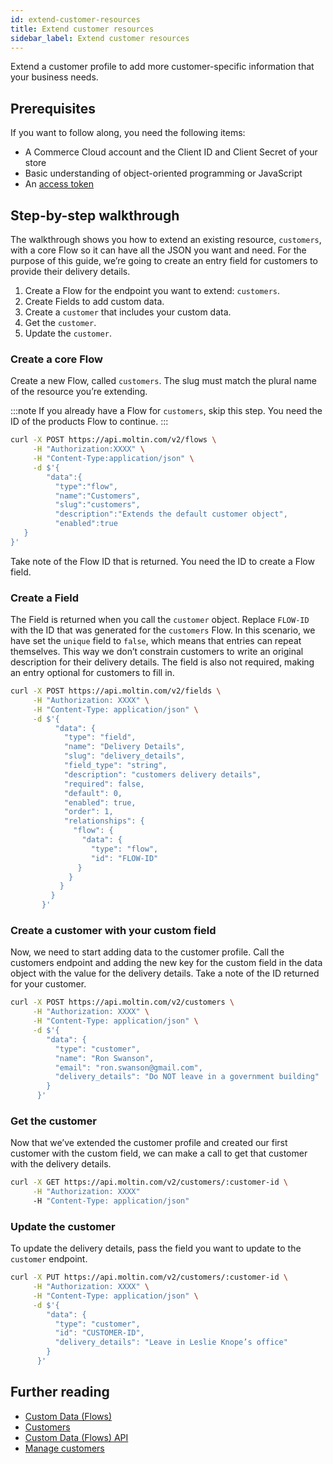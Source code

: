```yaml
---
id: extend-customer-resources
title: Extend customer resources
sidebar_label: Extend customer resources
---
```


Extend a customer profile to add more customer-specific information that your business needs.

## Prerequisites

If you want to follow along, you need the following items:

- A Commerce Cloud account and the Client ID and Client Secret of your store
- Basic understanding of object-oriented programming or JavaScript
- An [access token](get-access-token.md)

## Step-by-step walkthrough

The walkthrough shows you how to extend an existing resource, `customers`, with a core Flow so it can have all the JSON you want and need. For the purpose of this guide, weʼre going to create an entry field for customers to provide their delivery details.

1. Create a Flow for the endpoint you want to extend: `customers`.
2. Create Fields to add custom data.
3. Create a `customer` that includes your custom data.
4. Get the `customer`.
5. Update the `customer`.

### Create a core Flow

Create a new Flow, called `customers`. The slug must match the plural name of the resource youʼre extending.

:::note
If you already have a Flow for `customers`, skip this step. You need the ID of the products Flow to continue.
:::

```sh
curl -X POST https://api.moltin.com/v2/flows \
     -H "Authorization:XXXX" \
     -H "Content-Type:application/json" \
     -d $'{
        "data":{
          "type":"flow",
          "name":"Customers",
          "slug":"customers",
          "description":"Extends the default customer object",
          "enabled":true
   }
}'
```

Take note of the Flow ID that is returned. You need the ID to create a Flow field.

### Create a Field

The Field is returned when you call the `customer` object. Replace `FLOW-ID` with the ID that was generated for the `customers` Flow. In this scenario, we have set the `unique` field to `false`, which means that entries can repeat themselves. This way we donʼt constrain customers to write an original description for their delivery details. The field is also not required, making an entry optional for customers to fill in.

```sh
curl -X POST https://api.moltin.com/v2/fields \
     -H "Authorization: XXXX" \
     -H "Content-Type: application/json" \
     -d $'{
          "data": {
            "type": "field",
            "name": "Delivery Details",
            "slug": "delivery_details",
            "field_type": "string",
            "description": "customers delivery details",
            "required": false,
            "default": 0,
            "enabled": true,
            "order": 1,
            "relationships": {
              "flow": {
                "data": {
                  "type": "flow",
                  "id": "FLOW-ID"
               }
             }
           }
         }
       }'
```

### Create a customer with your custom field

Now, we need to start adding data to the customer profile. Call the customers endpoint and adding the new key for the custom field in the data object with the value for the delivery details. Take a note of the ID returned for your customer.

```sh
curl -X POST https://api.moltin.com/v2/customers \
     -H "Authorization: XXXX" \
     -H "Content-Type: application/json" \
     -d $'{
        "data": {
          "type": "customer",
          "name": "Ron Swanson",
          "email": "ron.swanson@gmail.com",
          "delivery_details": "Do NOT leave in a government building"
        }
      }'
```

### Get the customer

Now that weʼve extended the customer profile and created our first customer with the custom field, we can make a call to get that customer with the delivery details.

```sh
curl -X GET https://api.moltin.com/v2/customers/:customer-id \
     -H "Authorization: XXXX"
     -H "Content-Type: application/json"
```

### Update the customer

To update the delivery details, pass the field you want to update to the `customer` endpoint.

```sh
curl -X PUT https://api.moltin.com/v2/customers/:customer-id \
     -H "Authorization: XXXX" \
     -H "Content-Type: application/json" \
     -d $'{
        "data": {
          "type": "customer",
          "id": "CUSTOMER-ID",
          "delivery_details": "Leave in Leslie Knope’s office"
        }
      }'
```

## Further reading

- [Custom Data (Flows)](../../concepts/custom-data-flows.md)
- [Customers](../../concepts/customers.md)
- [Custom Data (Flows) API](../../api/advanced/custom-data/index.md)
- [Manage customers](manage-customers.md)
